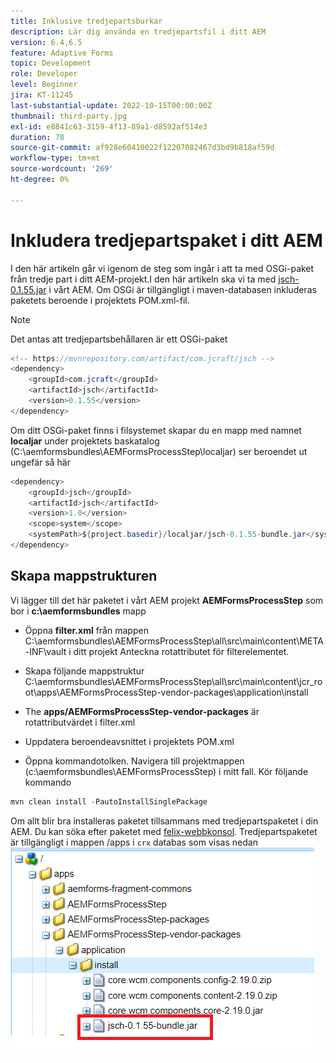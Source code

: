 ```yaml
---
title: Inklusive tredjepartsburkar
description: Lär dig använda en tredjepartsfil i ditt AEM
version: 6.4,6.5
feature: Adaptive Forms
topic: Development
role: Developer
level: Beginner
jira: KT-11245
last-substantial-update: 2022-10-15T00:00:00Z
thumbnail: third-party.jpg
exl-id: e8841c63-3159-4f13-89a1-d8592af514e3
duration: 78
source-git-commit: af928e60410022f12207082467d3bd9b818af59d
workflow-type: tm+mt
source-wordcount: '269'
ht-degree: 0%

---
```


# Inkludera tredjepartspaket i ditt AEM

I den här artikeln går vi igenom de steg som ingår i att ta med OSGi-paket från tredje part i ditt AEM-projekt.I den här artikeln ska vi ta med [jsch-0.1.55.jar](https://repo1.maven.org/maven2/com/jcraft/jsch/0.1.55/jsch-0.1.55.jar) i vårt AEM.  Om OSGi är tillgängligt i maven-databasen inkluderas paketets beroende i projektets POM.xml-fil.

>[!NOTE]
> Det antas att tredjepartsbehållaren är ett OSGi-paket

```java
<!-- https://mvnrepository.com/artifact/com.jcraft/jsch -->
<dependency>
    <groupId>com.jcraft</groupId>
    <artifactId>jsch</artifactId>
    <version>0.1.55</version>
</dependency>
```

Om ditt OSGi-paket finns i filsystemet skapar du en mapp med namnet **localjar** under projektets baskatalog (C:\aemformsbundles\AEMFormsProcessStep\localjar) ser beroendet ut ungefär så här

```java
<dependency>
    <groupId>jsch</groupId>
    <artifactId>jsch</artifactId>
    <version>1.0</version>
    <scope>system</scope>
    <systemPath>${project.basedir}/localjar/jsch-0.1.55-bundle.jar</systemPath>
</dependency>
```

## Skapa mappstrukturen

Vi lägger till det här paketet i vårt AEM projekt **AEMFormsProcessStep** som bor i **c:\aemformsbundles** mapp

* Öppna **filter.xml** från mappen C:\aemformsbundles\AEMFormsProcessStep\all\src\main\content\META-INF\vault i ditt projekt Anteckna rotattributet för filterelementet.

* Skapa följande mappstruktur C:\aemformsbundles\AEMFormsProcessStep\all\src\main\content\jcr_root\apps\AEMFormsProcessStep-vendor-packages\application\install
* The **apps/AEMFormsProcessStep-vendor-packages** är rotattributvärdet i filter.xml
* Uppdatera beroendeavsnittet i projektets POM.xml
* Öppna kommandotolken. Navigera till projektmappen (c:\aemformsbundles\AEMFormsProcessStep) i mitt fall. Kör följande kommando

```java
mvn clean install -PautoInstallSinglePackage
```

Om allt blir bra installeras paketet tillsammans med tredjepartspaketet i din AEM. Du kan söka efter paketet med [felix-webbkonsol](http://localhost:4502/system/console/bundles). Tredjepartspaketet är tillgängligt i mappen /apps i `crx` databas som visas nedan
![tredje part](assets/custom-bundle1.png)
